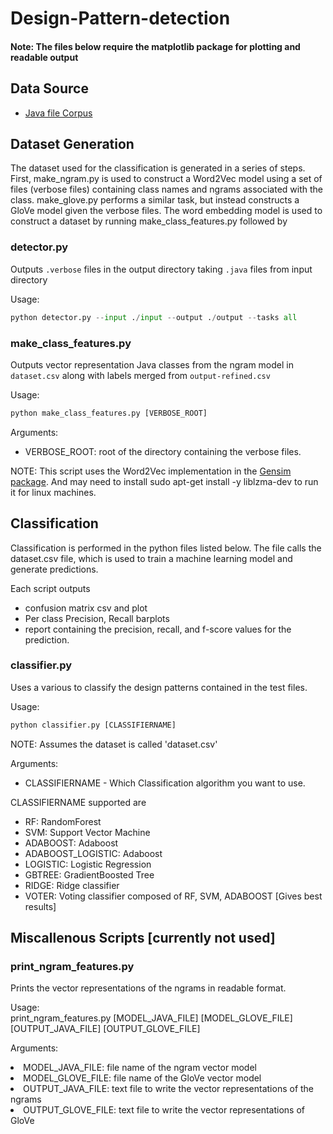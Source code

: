 # Design-Pattern-detection

#### Note: The files below require the matplotlib package for plotting and readable output

## Data Source
- [Java file Corpus](http://groups.inf.ed.ac.uk/cup/javaGithub/)


## Dataset Generation
The dataset used for the classification is generated in a series of steps. First, make_ngram.py is used to construct a Word2Vec model using a set of files (verbose files) containing class names and ngrams associated with the class. make_glove.py performs a similar task, but instead constructs a GloVe model given the verbose files. The word embedding model is used to construct a dataset by running make_class_features.py followed by 

### detector.py

Outputs `.verbose` files in the output directory taking `.java` files from input directory

Usage:
```python
python detector.py --input ./input --output ./output --tasks all
``` 

### make_class_features.py

Outputs vector representation Java classes from the ngram model in `dataset.csv` along with labels merged from `output-refined.csv`

Usage:  
```python
python make_class_features.py [VERBOSE_ROOT]
```

Arguments:  
- VERBOSE_ROOT: root of the directory containing the verbose files. 

NOTE: This script uses the Word2Vec implementation in the [Gensim package](https://github.com/RaRe-Technologies/gensim "Gensim Github Repo"). 
And may need to install sudo apt-get install -y liblzma-dev to run it for linux machines.


## Classification
Classification is performed in the python files listed below. The file calls the dataset.csv file, which is used to train a machine learning model and generate predictions. 

Each script outputs 
- confusion matrix csv and plot
- Per class Precision, Recall barplots
- report containing the precision, recall, and f-score values for the prediction.


### classifier.py
Uses a various to classify the design patterns contained in the test files.  

Usage:
```python
python classifier.py [CLASSIFIERNAME]
```  

NOTE: Assumes the dataset is called 'dataset.csv'  

Arguments: 

- CLASSIFIERNAME - Which Classification algorithm you want to use.

CLASSIFIERNAME supported are
- RF: RandomForest
- SVM: Support Vector Machine
- ADABOOST: Adaboost
- ADABOOST_LOGISTIC: Adaboost
- LOGISTIC: Logistic Regression
- GBTREE: GradientBoosted Tree
- RIDGE: Ridge classifier
- VOTER: Voting classifier composed of RF, SVM, ADABOOST [Gives best results]


## Miscallenous Scripts [currently not used]

### print_ngram_features.py

Prints the vector representations of the ngrams in readable format.

Usage:  
print_ngram_features.py [MODEL_JAVA_FILE] [MODEL_GLOVE_FILE] [OUTPUT_JAVA_FILE] [OUTPUT_GLOVE_FILE]

Arguments:  
<li>MODEL_JAVA_FILE: file name of the ngram vector model  
<li>MODEL_GLOVE_FILE: file name of the GloVe vector model  
<li>OUTPUT_JAVA_FILE: text file to write the vector representations of the ngrams  
<li>OUTPUT_GLOVE_FILE: text file to write the vector representations of GloVe


